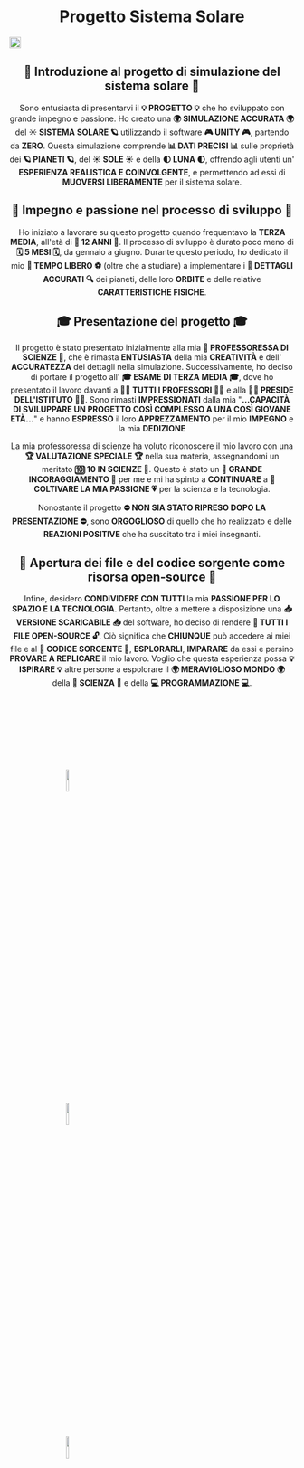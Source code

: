 <h1 align="center"> Progetto Sistema Solare </h1>

 
<img src="https://i.postimg.cc/0yn6wB86/image.png" style="width:max-content"></img>

<h2 align="center"> 🌌 Introduzione al progetto di simulazione del sistema solare 🌌 </h2>

<p align="center">Sono entusiasta di presentarvi il <b>💡 PROGETTO 💡</b> che ho sviluppato con grande impegno e passione. Ho creato una <b>🌍 SIMULAZIONE ACCURATA 🌍</b> del <b>☀️ SISTEMA SOLARE 🪐</b> utilizzando il software <b>🎮 UNITY 🎮</b>, partendo da <b>ZERO</b>. Questa simulazione comprende <b>📊 DATI PRECISI 📊</b> sulle proprietà dei <b>🪐 PIANETI 🪐</b>, del <b>☀️ SOLE ☀️</b> e della <b>🌓 LUNA 🌓</b>, offrendo agli utenti un' <b>ESPERIENZA REALISTICA E COINVOLGENTE</b>, e permettendo ad essi di <b>MUOVERSI LIBERAMENTE</b> per il sistema solare.</p>

<h2 align="center"> 💪 Impegno e passione nel processo di sviluppo 💪 </h2>

<p align="center">Ho iniziato a lavorare su questo progetto quando frequentavo la <b>TERZA MEDIA</b>, all'età di <b>👦 12 ANNI 👦</b>. Il processo di sviluppo è durato poco meno di <b>🗓️ 5 MESI 🗓️</b>, da gennaio a giugno. Durante questo periodo, ho dedicato il mio <b>🏐 TEMPO LIBERO ⚽</b> (oltre che a studiare) a implementare i <b>🔎 DETTAGLI ACCURATI 🔍</b> dei pianeti, delle loro <b>ORBITE</b> e delle relative <b>CARATTERISTICHE FISICHE</b>.</p>

<h2 align="center"> 🎓 Presentazione del progetto 🎓 </h2>

<p align="center">Il progetto è stato presentato inizialmente alla mia <b>🥼 PROFESSORESSA DI SCIENZE 🥼</b>, che è rimasta <b>ENTUSIASTA</b> della mia <b>CREATIVITÀ</b> e dell' <b>ACCURATEZZA</b> dei dettagli nella simulazione. Successivamente, ho deciso di portare il progetto all' <b>🎓 ESAME DI TERZA MEDIA 🎓</b>, dove ho presentato il lavoro davanti a <b>👨‍🏫 TUTTI I PROFESSORI 👩‍🏫</b> e alla <b>👩‍💼 PRESIDE DELL'ISTITUTO 👩‍💼</b>. Sono rimasti <b>IMPRESSIONATI</b> dalla mia "<b>...CAPACITÀ DI SVILUPPARE UN PROGETTO COSÌ COMPLESSO A UNA COSÌ GIOVANE ETÀ...</b>" e hanno <b>ESPRESSO</b> il loro <b>APPREZZAMENTO</b> per il mio <b>IMPEGNO</b> e la mia <b>DEDIZIONE</b></p>

<p align="center">La mia professoressa di scienze ha voluto riconoscere il mio lavoro con una <b>🏆 VALUTAZIONE SPECIALE 🏆</b> nella sua materia, assegnandomi un meritato <b>🔟 10 IN SCIENZE 🧪</b>. Questo è stato un <b>👏 GRANDE INCORAGGIAMENTO 👏</b> per me e mi ha spinto a <b>CONTINUARE</b> a <b>🌱 COLTIVARE LA MIA PASSIONE 💗</b> per la scienza e la tecnologia.</p>

<p align="center">Nonostante il progetto <b>⛔ NON SIA STATO RIPRESO DOPO LA PRESENTAZIONE ⛔</b>, sono <b>ORGOGLIOSO</b> di quello che ho realizzato e delle <b>REAZIONI POSITIVE</b> che ha suscitato tra i miei insegnanti. </p>

<h2 align="center"> 📂 Apertura dei file e del codice sorgente come risorsa open-source 📂 </h2>

<p align="center">Infine, desidero <b>CONDIVIDERE CON TUTTI</b> la mia <b>PASSIONE PER LO SPAZIO E LA TECNOLOGIA</b>. Pertanto, oltre a mettere a disposizione una <b>📥 VERSIONE SCARICABILE 📥</b> del software, ho deciso di rendere <b>📂 TUTTI I FILE OPEN-SOURCE 🔓</b>. Ciò significa che <b>CHIUNQUE</b> può accedere ai miei file e al <b>📄 CODICE SORGENTE 📄</b>, <b>ESPLORARLI</b>, <b>IMPARARE</b> da essi e persino <b>PROVARE A REPLICARE</b> il mio lavoro. Voglio che questa esperienza possa <b>💡 ISPIRARE 💡</b> altre persone a espolorare il <b>🌍 MERAVIGLIOSO MONDO 🌍</b> della <b>🔬 SCIENZA 🔬</b> e della <b>💻 PROGRAMMAZIONE 💻</b>.</p>

#

<img align="center" style="width:10%; padding:100px;" src="https://img.shields.io/badge/Valutazione-10-brightgreen"></img>
<img align="center" style="width:10%; padding:100px;" src="https://img.shields.io/badge/Software-Unity-blue"></img>
<img align="center" style="width:10%; padding:100px;" src="https://img.shields.io/badge/Durata-5%20Mesi-red"></img>
